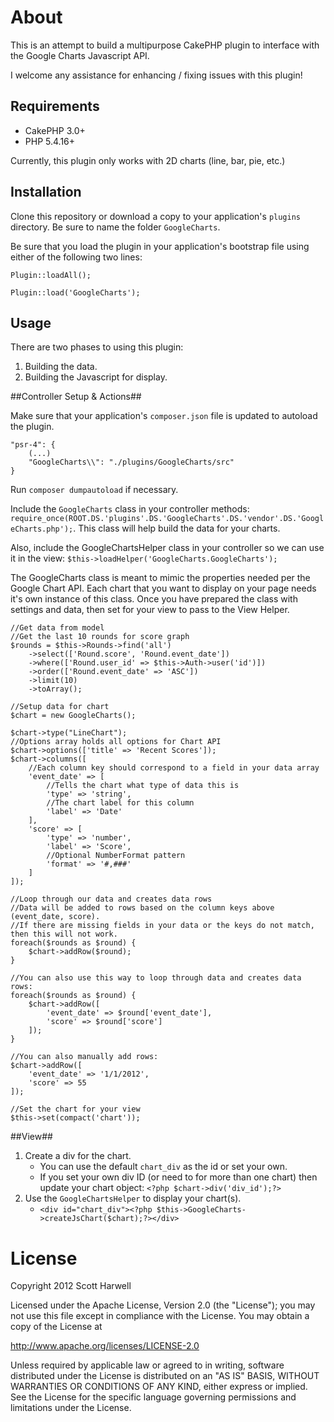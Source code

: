 About
=====

This is an attempt to build a multipurpose CakePHP plugin to interface with the Google Charts Javascript API.

I welcome any assistance for enhancing / fixing issues with this plugin!

Requirements
------------

* CakePHP 3.0+
* PHP 5.4.16+

Currently, this plugin only works with 2D charts (line, bar, pie, etc.)

Installation
------------

Clone this repository or download a copy to your application's `plugins` directory. Be sure to name the folder `GoogleCharts`.

Be sure that you load the plugin in your application's bootstrap file using either of the following two lines:

    Plugin::loadAll();

    Plugin::load('GoogleCharts');

Usage
-----

There are two phases to using this plugin:

1. Building the data.
2. Building the Javascript for display.

##Controller Setup & Actions##

Make sure that your application's `composer.json` file is updated to autoload the plugin.

    "psr-4": {
        (...)
        "GoogleCharts\\": "./plugins/GoogleCharts/src"
    }

Run `composer dumpautoload` if necessary.

Include the `GoogleCharts` class in your controller methods: `require_once(ROOT.DS.'plugins'.DS.'GoogleCharts'.DS.'vendor'.DS.'GoogleCharts.php');`. This class will help build the data for your charts.

Also, include the GoogleChartsHelper class in your controller so we can use it in the view:  `$this->loadHelper('GoogleCharts.GoogleCharts');`

The GoogleCharts class is meant to mimic the properties needed per the Google Chart API.  Each chart that you want to display on your page needs it's own instance of this class.  Once you have prepared the class with settings and data, then set for your view to pass to the View Helper.

    //Get data from model
    //Get the last 10 rounds for score graph
    $rounds = $this->Rounds->find('all')
        ->select(['Round.score', 'Round.event_date'])
        ->where(['Round.user_id' => $this->Auth->user('id')])
        ->order(['Round.event_date' => 'ASC'])
        ->limit(10)
        ->toArray();

    //Setup data for chart
    $chart = new GoogleCharts();

    $chart->type("LineChart");
    //Options array holds all options for Chart API
    $chart->options(['title' => 'Recent Scores']);
    $chart->columns([
        //Each column key should correspond to a field in your data array
        'event_date' => [
            //Tells the chart what type of data this is
            'type' => 'string',
            //The chart label for this column
            'label' => 'Date'
        ],
        'score' => [
            'type' => 'number',
            'label' => 'Score',
            //Optional NumberFormat pattern
            'format' => '#,###'
        ]
    ]);

    //Loop through our data and creates data rows
    //Data will be added to rows based on the column keys above (event_date, score).
    //If there are missing fields in your data or the keys do not match, then this will not work.
    foreach($rounds as $round) {
        $chart->addRow($round);
    }

    //You can also use this way to loop through data and creates data rows:
    foreach($rounds as $round) {
        $chart->addRow([
            'event_date' => $round['event_date'],
            'score' => $round['score']
        ]);
    }

    //You can also manually add rows:
    $chart->addRow([
        'event_date' => '1/1/2012',
        'score' => 55
    ]);

    //Set the chart for your view
    $this->set(compact('chart'));


##View##

1. Create a div for the chart.
    * You can use the default `chart_div` as the id or set your own.
    * If you set your own div ID (or need to for more than one chart) then update your chart object: `<?php $chart->div('div_id');?>`
2. Use the `GoogleChartsHelper` to display your chart(s).
    * `<div id="chart_div"><?php $this->GoogleCharts->createJsChart($chart);?></div>`

License
=======

Copyright 2012 Scott Harwell

Licensed under the Apache License, Version 2.0 (the "License");
you may not use this file except in compliance with the License.
You may obtain a copy of the License at

   http://www.apache.org/licenses/LICENSE-2.0

Unless required by applicable law or agreed to in writing, software
distributed under the License is distributed on an "AS IS" BASIS,
WITHOUT WARRANTIES OR CONDITIONS OF ANY KIND, either express or implied.
See the License for the specific language governing permissions and
limitations under the License.
